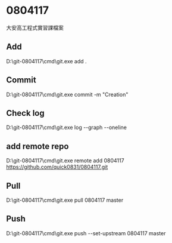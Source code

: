 # 0804117
大安高工程式實習課檔案

## Add
D:\git-0804117\cmd\git.exe add .

## Commit
D:\git-0804117\cmd\git.exe commit -m "Creation"

## Check log
D:\git-0804117\cmd\git.exe log --graph --oneline

## add remote repo
D:\git-0804117\cmd\git.exe remote add 0804117 https://github.com/quick0831/0804117.git

## Pull
D:\git-0804117\cmd\git.exe pull 0804117 master

## Push
D:\git-0804117\cmd\git.exe push --set-upstream 0804117 master
